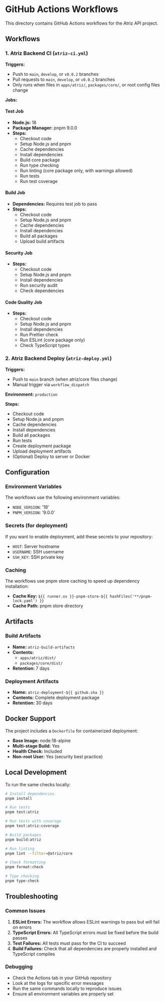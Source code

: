 # GitHub Actions Workflows

This directory contains GitHub Actions workflows for the Atriz API project.

## Workflows

### 1. Atriz Backend CI (`atriz-ci.yml`)

**Triggers:**

- Push to `main`, `develop`, or `v0.0.2` branches
- Pull requests to `main`, `develop`, or `v0.0.2` branches
- Only runs when files in `apps/atriz/`, `packages/core/`, or root config files change

**Jobs:**

#### Test Job

- **Node.js:** 18
- **Package Manager:** pnpm 9.0.0
- **Steps:**
    - Checkout code
    - Setup Node.js and pnpm
    - Cache dependencies
    - Install dependencies
    - Build core package
    - Run type checking
    - Run linting (core package only, with warnings allowed)
    - Run tests
    - Run test coverage

#### Build Job

- **Dependencies:** Requires test job to pass
- **Steps:**
    - Checkout code
    - Setup Node.js and pnpm
    - Cache dependencies
    - Install dependencies
    - Build all packages
    - Upload build artifacts

#### Security Job

- **Steps:**
    - Checkout code
    - Setup Node.js and pnpm
    - Install dependencies
    - Run security audit
    - Check dependencies

#### Code Quality Job

- **Steps:**
    - Checkout code
    - Setup Node.js and pnpm
    - Install dependencies
    - Run Prettier check
    - Run ESLint (core package only)
    - Check TypeScript types

### 2. Atriz Backend Deploy (`atriz-deploy.yml`)

**Triggers:**

- Push to `main` branch (when atriz/core files change)
- Manual trigger via `workflow_dispatch`

**Environment:** `production`

**Steps:**

- Checkout code
- Setup Node.js and pnpm
- Cache dependencies
- Install dependencies
- Build all packages
- Run tests
- Create deployment package
- Upload deployment artifacts
- (Optional) Deploy to server or Docker

## Configuration

### Environment Variables

The workflows use the following environment variables:

- `NODE_VERSION`: '18'
- `PNPM_VERSION`: '9.0.0'

### Secrets (for deployment)

If you want to enable deployment, add these secrets to your repository:

- `HOST`: Server hostname
- `USERNAME`: SSH username
- `SSH_KEY`: SSH private key

### Caching

The workflows use pnpm store caching to speed up dependency installation:

- **Cache Key:** `${{ runner.os }}-pnpm-store-${{ hashFiles('**/pnpm-lock.yaml') }}`
- **Cache Path:** pnpm store directory

## Artifacts

### Build Artifacts

- **Name:** `atriz-build-artifacts`
- **Contents:**
    - `apps/atriz/dist/`
    - `packages/core/dist/`
- **Retention:** 7 days

### Deployment Artifacts

- **Name:** `atriz-deployment-${{ github.sha }}`
- **Contents:** Complete deployment package
- **Retention:** 30 days

## Docker Support

The project includes a `Dockerfile` for containerized deployment:

- **Base Image:** node:18-alpine
- **Multi-stage Build:** Yes
- **Health Check:** Included
- **Non-root User:** Yes (security best practice)

## Local Development

To run the same checks locally:

```bash
# Install dependencies
pnpm install

# Run tests
pnpm test:atriz

# Run tests with coverage
pnpm test:atriz:coverage

# Build packages
pnpm build:atriz

# Run linting
pnpm lint --filter=@atriz/core

# Check formatting
pnpm format:check

# Type checking
pnpm type-check
```

## Troubleshooting

### Common Issues

1. **ESLint Errors:** The workflow allows ESLint warnings to pass but will fail on errors
2. **TypeScript Errors:** All TypeScript errors must be fixed before the build passes
3. **Test Failures:** All tests must pass for the CI to succeed
4. **Build Failures:** Check that all dependencies are properly installed and TypeScript compiles

### Debugging

- Check the Actions tab in your GitHub repository
- Look at the logs for specific error messages
- Run the same commands locally to reproduce issues
- Ensure all environment variables are properly set
